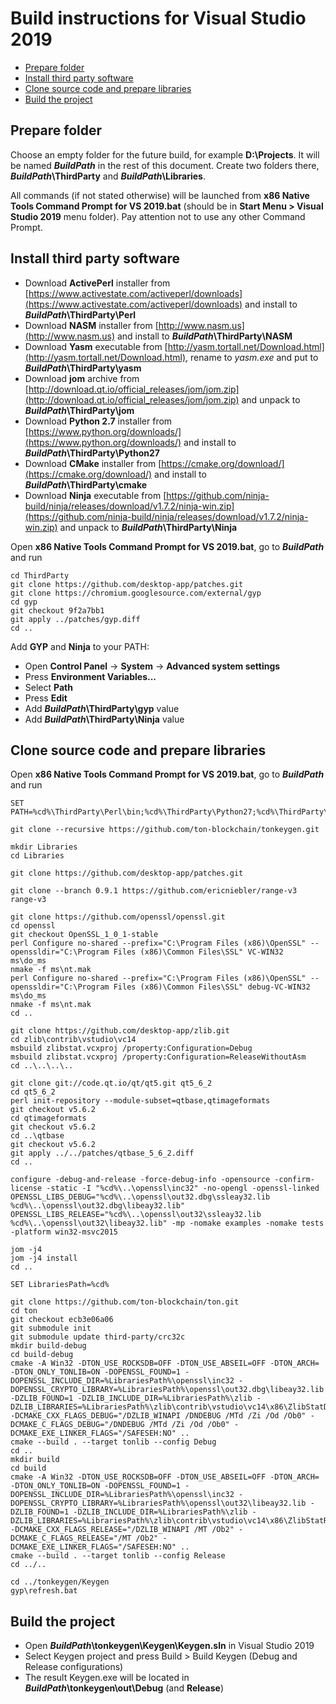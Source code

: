 # Build instructions for Visual Studio 2019

- [Prepare folder](#prepare-folder)
- [Install third party software](#install-third-party-software)
- [Clone source code and prepare libraries](#clone-source-code-and-prepare-libraries)
- [Build the project](#build-the-project)

## Prepare folder

Choose an empty folder for the future build, for example **D:\\Projects**. It will be named ***BuildPath*** in the rest of this document. Create two folders there, ***BuildPath*\\ThirdParty** and ***BuildPath*\\Libraries**.

All commands (if not stated otherwise) will be launched from **x86 Native Tools Command Prompt for VS 2019.bat** (should be in **Start Menu > Visual Studio 2019** menu folder). Pay attention not to use any other Command Prompt.

## Install third party software

* Download **ActivePerl** installer from [https://www.activestate.com/activeperl/downloads](https://www.activestate.com/activeperl/downloads) and install to ***BuildPath*\\ThirdParty\\Perl**
* Download **NASM** installer from [http://www.nasm.us](http://www.nasm.us) and install to ***BuildPath*\\ThirdParty\\NASM**
* Download **Yasm** executable from [http://yasm.tortall.net/Download.html](http://yasm.tortall.net/Download.html), rename to *yasm.exe* and put to ***BuildPath*\\ThirdParty\\yasm**
* Download **jom** archive from [http://download.qt.io/official_releases/jom/jom.zip](http://download.qt.io/official_releases/jom/jom.zip) and unpack to ***BuildPath*\\ThirdParty\\jom**
* Download **Python 2.7** installer from [https://www.python.org/downloads/](https://www.python.org/downloads/) and install to ***BuildPath*\\ThirdParty\\Python27**
* Download **CMake** installer from [https://cmake.org/download/](https://cmake.org/download/) and install to ***BuildPath*\\ThirdParty\\cmake**
* Download **Ninja** executable from [https://github.com/ninja-build/ninja/releases/download/v1.7.2/ninja-win.zip](https://github.com/ninja-build/ninja/releases/download/v1.7.2/ninja-win.zip) and unpack to ***BuildPath*\\ThirdParty\\Ninja**

Open **x86 Native Tools Command Prompt for VS 2019.bat**, go to ***BuildPath*** and run

    cd ThirdParty
    git clone https://github.com/desktop-app/patches.git
    git clone https://chromium.googlesource.com/external/gyp
    cd gyp
    git checkout 9f2a7bb1
    git apply ../patches/gyp.diff
    cd ..

Add **GYP** and **Ninja** to your PATH:

* Open **Control Panel** -> **System** -> **Advanced system settings**
* Press **Environment Variables...**
* Select **Path**
* Press **Edit**
* Add ***BuildPath*\\ThirdParty\\gyp** value
* Add ***BuildPath*\\ThirdParty\\Ninja** value

## Clone source code and prepare libraries

Open **x86 Native Tools Command Prompt for VS 2019.bat**, go to ***BuildPath*** and run

    SET PATH=%cd%\ThirdParty\Perl\bin;%cd%\ThirdParty\Python27;%cd%\ThirdParty\NASM;%cd%\ThirdParty\jom;%cd%\ThirdParty\cmake\bin;%cd%\ThirdParty\yasm;%PATH%

    git clone --recursive https://github.com/ton-blockchain/tonkeygen.git

    mkdir Libraries
    cd Libraries

    git clone https://github.com/desktop-app/patches.git

    git clone --branch 0.9.1 https://github.com/ericniebler/range-v3 range-v3

    git clone https://github.com/openssl/openssl.git
    cd openssl
    git checkout OpenSSL_1_0_1-stable
    perl Configure no-shared --prefix="C:\Program Files (x86)\OpenSSL" --openssldir="C:\Program Files (x86)\Common Files\SSL" VC-WIN32
    ms\do_ms
    nmake -f ms\nt.mak
    perl Configure no-shared --prefix="C:\Program Files (x86)\OpenSSL" --openssldir="C:\Program Files (x86)\Common Files\SSL" debug-VC-WIN32
    ms\do_ms
    nmake -f ms\nt.mak
    cd ..

    git clone https://github.com/desktop-app/zlib.git
    cd zlib\contrib\vstudio\vc14
    msbuild zlibstat.vcxproj /property:Configuration=Debug
    msbuild zlibstat.vcxproj /property:Configuration=ReleaseWithoutAsm
    cd ..\..\..\..

    git clone git://code.qt.io/qt/qt5.git qt5_6_2
    cd qt5_6_2
    perl init-repository --module-subset=qtbase,qtimageformats
    git checkout v5.6.2
    cd qtimageformats
    git checkout v5.6.2
    cd ..\qtbase
    git checkout v5.6.2
    git apply ../../patches/qtbase_5_6_2.diff
    cd ..

    configure -debug-and-release -force-debug-info -opensource -confirm-license -static -I "%cd%\..\openssl\inc32" -no-opengl -openssl-linked OPENSSL_LIBS_DEBUG="%cd%\..\openssl\out32.dbg\ssleay32.lib %cd%\..\openssl\out32.dbg\libeay32.lib" OPENSSL_LIBS_RELEASE="%cd%\..\openssl\out32\ssleay32.lib %cd%\..\openssl\out32\libeay32.lib" -mp -nomake examples -nomake tests -platform win32-msvc2015

    jom -j4
    jom -j4 install
    cd ..

    SET LibrariesPath=%cd%

    git clone https://github.com/ton-blockchain/ton.git
    cd ton
    git checkout ecb3e06a06
    git submodule init
    git submodule update third-party/crc32c
    mkdir build-debug
    cd build-debug
    cmake -A Win32 -DTON_USE_ROCKSDB=OFF -DTON_USE_ABSEIL=OFF -DTON_ARCH= -DTON_ONLY_TONLIB=ON -DOPENSSL_FOUND=1 -DOPENSSL_INCLUDE_DIR=%LibrariesPath%\openssl\inc32 -DOPENSSL_CRYPTO_LIBRARY=%LibrariesPath%\openssl\out32.dbg\libeay32.lib -DZLIB_FOUND=1 -DZLIB_INCLUDE_DIR=%LibrariesPath%\zlib -DZLIB_LIBRARIES=%LibrariesPath%\zlib\contrib\vstudio\vc14\x86\ZlibStatDebug\zlibstat.lib -DCMAKE_CXX_FLAGS_DEBUG="/DZLIB_WINAPI /DNDEBUG /MTd /Zi /Od /Ob0" -DCMAKE_C_FLAGS_DEBUG="/DNDEBUG /MTd /Zi /Od /Ob0" -DCMAKE_EXE_LINKER_FLAGS="/SAFESEH:NO" ..
    cmake --build . --target tonlib --config Debug
    cd ..
    mkdir build
    cd build
    cmake -A Win32 -DTON_USE_ROCKSDB=OFF -DTON_USE_ABSEIL=OFF -DTON_ARCH= -DTON_ONLY_TONLIB=ON -DOPENSSL_FOUND=1 -DOPENSSL_INCLUDE_DIR=%LibrariesPath%\openssl\inc32 -DOPENSSL_CRYPTO_LIBRARY=%LibrariesPath%\openssl\out32\libeay32.lib -DZLIB_FOUND=1 -DZLIB_INCLUDE_DIR=%LibrariesPath%\zlib -DZLIB_LIBRARIES=%LibrariesPath%\zlib\contrib\vstudio\vc14\x86\ZlibStatReleaseWithoutAsm\zlibstat.lib -DCMAKE_CXX_FLAGS_RELEASE="/DZLIB_WINAPI /MT /Ob2" -DCMAKE_C_FLAGS_RELEASE="/MT /Ob2" -DCMAKE_EXE_LINKER_FLAGS="/SAFESEH:NO" ..
    cmake --build . --target tonlib --config Release
    cd ../..

    cd ../tonkeygen/Keygen
    gyp\refresh.bat

## Build the project

* Open ***BuildPath*\\tonkeygen\\Keygen\\Keygen.sln** in Visual Studio 2019
* Select Keygen project and press Build > Build Keygen (Debug and Release configurations)
* The result Keygen.exe will be located in ***BuildPath*\\tonkeygen\\out\\Debug** (and **Release**)
